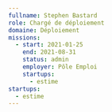 ```yaml
---
fullname: Stephen Bastard
role: Chargé de déploiement
domaine: Déploiement
missions:
  - start: 2021-01-25
    end: 2021-08-31
    status: admin
    employer: Pôle Emploi
    startups:
      - estime
startups:
  - estime
---
```

